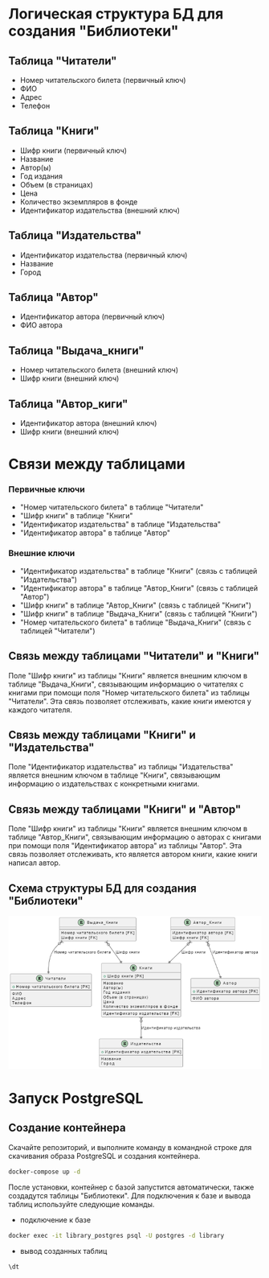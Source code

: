 # Логическая структура БД для создания "Библиотеки"

## Таблица "Читатели"

- Номер читательского билета (первичный ключ)
- ФИО
- Адрес
- Телефон

## Таблица "Книги"

- Шифр книги (первичный ключ)
- Название
- Автор(ы)
- Год издания
- Объем (в страницах)
- Цена
- Количество экземпляров в фонде
- Идентификатор издательства (внешний ключ)

## Таблица "Издательства"

- Идентификатор издательства (первичный ключ)
- Название
- Город

## Таблица "Автор"

- Идентификатор автора (первичный ключ)
- ФИО автора

## Таблица "Выдача_книги"

- Номер читательского билета (внешний ключ)
- Шифр книги (внешний ключ)

## Таблица "Автор_киги"

- Идентификатор автора (внешний ключ)
- Шифр книги (внешний ключ)

# Связи между таблицами

### Первичные ключи

- "Номер читательского билета" в таблице "Читатели"
- "Шифр книги" в таблице "Книги"
- "Идентификатор издательства" в таблице "Издательства"
- "Идентификатор автора" в таблице "Автор"

### Внешние ключи

- "Идентификатор издательства" в таблице "Книги" (связь с таблицей "Издательства")
- "Идентификатор автора" в таблице "Автор_Книги" (связь с таблицей "Автор")
- "Шифр книги" в таблице "Автор_Книги" (связь с таблицей "Книги")
- "Шифр книги" в таблице "Выдача_Книги" (связь с таблицей "Книги")
- "Номер читательского билета" в таблице "Выдача_Книги" (связь с таблицей "Читатели")

## Связь между таблицами "Читатели" и "Книги"

Поле "Шифр книги" из таблицы "Книги" является внешним ключом в таблице "Выдача_Книги", связывающим информацию о читателях с книгами при помощи поля "Номер читательского билета" из таблицы "Читатели". Эта связь позволяет отслеживать, какие книги имеются у каждого читателя.

## Связь между таблицами "Книги" и "Издательства"

Поле "Идентификатор издательства" из таблицы "Издательства" является внешним ключом в таблице "Книги", связывающим информацию о издательствах с конкретными книгами.

## Связь между таблицами "Книги" и "Автор"

Поле "Шифр книги" из таблицы "Книги" является внешним ключом в таблице "Автор_Книги", связывающим информацию о авторах с книгами при помощи поля "Идентификатор автора" из таблицы "Автор". Эта связь позволяет отслеживать, кто является автором книги, какие книги написал автор.

## Схема структуры БД для создания "Библиотеки"

![Alt text](images/library_add_new_row.png)

# Запуск PostgreSQL

## Создание контейнера

Скачайте репозиторий, и выполните команду в командной строке для скачивания образа PostgreSQL и создания контейнера.

```bash
docker-compose up -d
```

После установки, контейнер с базой запустится автоматически, также создадутся таблицы "Библиотеки". Для подключения к базе и вывода таблиц используйте следующие команды.

- подключение к базе

```bash
docker exec -it library_postgres psql -U postgres -d library
```

- вывод созданных таблиц

```psql
\dt
```

